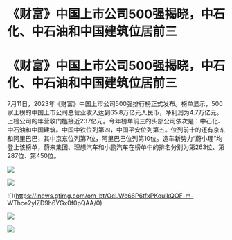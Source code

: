 # 《财富》中国上市公司500强揭晓，中石化、中石油和中国建筑位居前三

# 《财富》中国上市公司500强揭晓，中石化、中石油和中国建筑位居前三

7月11日，2023年《财富》中国上市公司500强排行榜正式发布。榜单显示，500家上榜的中国上市公司总营业收入达到65.8万亿元人民币，净利润为4.7万亿元。上榜公司的年营收门槛接近237亿元。今年榜单前三的头部公司依次是：中石化、中石油和中国建筑。中国中铁位列第四，中国平安位列第五。位列前十的还有京东和阿里巴巴，其中京东位列第7位，阿里巴巴位列第10位。造车新势力“蔚小理”均登上该榜单，蔚来集团、理想汽车和小鹏汽车在榜单中的排名分别为第263位、第287位、第450位。

![](https://inews.gtimg.com/om_bt/OrqLOPSatbF6p4TMJwNJncDei9DgqXBrUeWVRX001iuzkAA/0)

![](https://inews.gtimg.com/om_bt/OjCEWOd9RKs_ys8rQl8CZsZh_Z0ZmDLywmUA48-2cjmb0AA/0)

![](https://inews.gtimg.com/om_bt/OcLWc66P6tfxPKoulkQOF-m-
WThce2ylZD9h6YGx0f0pQAA/0)

![](https://inews.gtimg.com/om_bt/O6RVtUvd4MhzQ76CEu47Af2sW1l6SE6AweDUtluDKIbJYAA/0)

![](https://inews.gtimg.com/om_bt/OVd5bQpznjT2Z2VZvnqKQT63p1Qr3Mk7JVpTJJM6vboqEAA/0)

